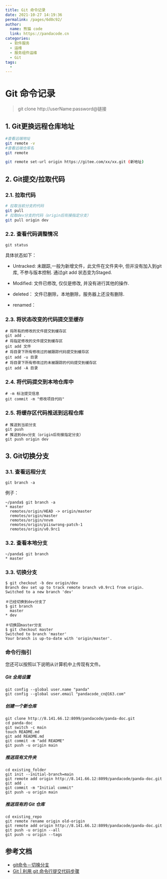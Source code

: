 ```yaml
---
title: Git 命令记录
date: 2021-10-27 14:19:36
permalink: /pages/6d0c92/
author: 
  name: 熊猫 code
  link: https://pandacode.cn
categories: 
  - 软件服务
  - 运维
  - 服务组件运维
  - Git
tags: 
  - 
---
```


# Git 命令记录

> git clone http://userName:password@链接

## 1. Git更换远程仓库地址

```sh
#查看远端地址
git remote -v
#查看远端仓库名
git remote 

git remote set-url origin https://gitee.com/xx/xx.git (新地址)
```

## 2. Git提交/拉取代码

### 2.1. 拉取代码

```sh
# 拉取当前分支的代码
git pull
# 拉取dev分支的代码（origin后衔接指定分支）
git pull origin dev
```

### 2.2. 查看代码调整情况

```shell
git status
```

具体状态如下：

- Untracked: 未跟踪,一般为新增文件，此文件在文件夹中, 但并没有加入到git库, 不参与版本控制. 通过git add 状态变为Staged.

- Modified: 文件已修改, 仅仅是修改, 并没有进行其他的操作.

- deleted： 文件已删除，本地删除，服务器上还没有删除.

- renamed：

### 2.3.  将状态改变的代码提交至缓存

```shell
# 将所有的修改的文件提交到缓存区
git add .
# 将指定修改的文件提交到缓存区
git add 文件
# 将目录下所有修改过的被跟踪代码提交到缓存区
git add -u 目录
# 将目录下所有修改过的未被跟踪的代码提交到缓存区
git add -A 目录
```

### 2.4. 将代码提交到本地仓库中

```shell
# -m 标注提交信息
git commit -m "修改项目代码"
```

### 2.5. 将缓存区代码推送到远程仓库

```shell
# 推送到当前分支
git push
# 推送到dev分支（origin后衔接指定分支）
git push origin dev
```

## 3. Git切换分支

### 3.1. 查看远程分支

```shell
git branch -a
```

例子：

```shell
~/panda$ git branch -a
* master
  remotes/origin/HEAD -> origin/master
  remotes/origin/master
  remotes/origin/nnvm
  remotes/origin/piiswrong-patch-1
  remotes/origin/v0.9rc1
```

### 3.2. 查看本地分支

```shell
~/panda$ git branch
* master
```

### 3.3. 切换分支

```shell
$ git checkout -b dev origin/dev
Branch dev set up to track remote branch v0.9rc1 from origin.
Switched to a new branch 'dev'

＃已经切换到dev分支了
$ git branch
  master
* dev

＃切换回master分支
$ git checkout master
Switched to branch 'master'
Your branch is up-to-date with 'origin/master'.
```

### 命令行指引

您还可以按照以下说明从计算机中上传现有文件。

##### Git 全局设置

```
git config --global user.name "panda"
git config --global user.email "pandacode_cn@163.com"
```

##### 创建一个新仓库

```
git clone http://8.141.66.12:8099/pandacode/panda-doc.git
cd panda-doc
git switch -c main
touch README.md
git add README.md
git commit -m "add README"
git push -u origin main
```

##### 推送现有文件夹

```
cd existing_folder
git init --initial-branch=main
git remote add origin http://8.141.66.12:8099/pandacode/panda-doc.git
git add .
git commit -m "Initial commit"
git push -u origin main
```

##### 推送现有的 Git 仓库

```
cd existing_repo
git remote rename origin old-origin
git remote add origin http://8.141.66.12:8099/pandacode/panda-doc.git
git push -u origin --all
git push -u origin --tags
```

## 参考文档

- [git命令－切换分支](https://blog.csdn.net/u014540717/article/details/54314126)
- [Git | 利用 git 命令行提交代码步骤](https://www.jianshu.com/p/8189ed4edf98)
